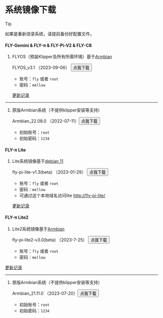 # 系统镜像下载

> [!TIP]
> 如果是重新烧录系统，请提前备份好配置文件。

<!-- tabs:start -->

#### **FLY-Gemini & FLY-π & FLY-Pi-V2 & FLY-C8**

1. FLYOS（预装Klipper及所有所需环境）基于[Armbian](https://www.armbian.com/)

    FLYOS_v3.1 （2023-09-06） <button onclick="window.location.href='https://cdn.mellow.klipper.cn/IMG/Release/FLY-v3.1_Flygemini_bullseye_0906_5.10.85.img.7z'">点我下载</button>
    
    * 账号：`fly` 或者 `root`
    * 密码：`mellow`

    [更新记录](introduction/systemupdatelog_gemini.md)

----

1. 原版Armbian系统（不提供klipper安装等支持）

    Armbian_22.08.0  （2022-07-11）<button onclick="window.location.href='https://cdn.mellow.klipper.cn/IMG/Release/Armbian_22.08.0-trunk_Flypiv1_bullseye_current_5.15.52.img.xz'">点我下载</button>

    * 初始账号：`root`
    * 初始密码：`1234`
    
    

#### **FLY-π Lite**

1. Lite系统镜像基于[debian 11](https://www.debian.org/)

    fly-pi-lite-v1.3(beta)  （2023-01-29） <button onclick="window.location.href='https://cdn.mellow.klipper.cn/IMG/Beta/fly-pi-lite-v1.3.img.xz'">点我下载</button>
    * 账号：`fly` 或者 `root`
    * 密码：`mellow`
    * 可通过这个本地域名访问lite [http://fly-pi-lite/](http://fly-pi-lite/)

   [更新记录](introduction/systemupdatelog_lite.md)



#### **FLY-π Lite2**

1. Lite2系统镜像基于[Armbian](https://www.armbian.com/)

   fly-pi-lite2-v3.0(beta)  （2023-7-25） <button onclick="window.location.href='https://cdn.mellow.klipper.cn/IMG/Build/FLY-v3.0_Flypilite2_bullseye_current_0725.img.xz'">点我下载</button>

   * 账号：`fly` 或者 `root`
   * 密码：`mellow`
   

[更新记录](introduction/systemupdatelog_lite2.md)

----
1. 原版Armbian系统（不提供klipper安装等支持）

    Armbian_21.11.0  （2023-07-20）<button onclick="window.location.href='https://cdn.mellow.klipper.cn/IMG/Build/Armbian_Flypilite2_bullseye_current_5.10.85.img.xz'">点我下载</button>

    * 初始账号：`root`
    * 初始密码：`1234`

<!-- tabs:end -->
